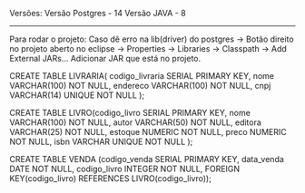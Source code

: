 Versões:
Versão Postgres - 14
Versão JAVA - 8

---------------------
Para rodar o projeto:
Caso dê erro na lib(driver) do postgres -> Botão direito no projeto aberto no eclipse -> Properties -> Libraries -> Classpath -> Add External JARs...
Adicionar JAR que está no projeto.


CREATE TABLE LIVRARIA(
	codigo_livraria SERIAL PRIMARY KEY,
	nome VARCHAR(100) NOT NULL,
	endereco VARCHAR(100) NOT NULL,
	cnpj VARCHAR(14) UNIQUE NOT NULL 
);

CREATE TABLE LIVRO(codigo_livro SERIAL PRIMARY KEY,
		nome VARCHAR(100) NOT NULL,
		autor VARCHAR(50) NOT NULL,
		editora VARCHAR(25) NOT NULL,
		estoque NUMERIC NOT NULL,
		preco NUMERIC NOT NULL,
		isbn VARCHAR UNIQUE NOT NULL
);

CREATE TABLE VENDA (codigo_venda SERIAL PRIMARY KEY, 
		data_venda DATE NOT NULL, 
		codigo_livro INTEGER NOT NULL, 
		FOREIGN KEY(codigo_livro) REFERENCES LIVRO(codigo_livro));
